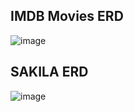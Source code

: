 ## IMDB Movies ERD
								
					
								
![image](https://user-images.githubusercontent.com/99278556/177028074-ffc03e0c-f135-4e21-8281-649e119f246e.png)

## SAKILA ERD
![image](https://camo.githubusercontent.com/f248a1091695d49ad6ff68f9ba76a14e548eeda7be9f291bf0a588a24345f5e2/687474703a2f2f322e62702e626c6f6773706f742e636f6d2f2d6b52554b783744574a35382f56657045484977454752492f41414141414141414577632f46476c414f3472694f45382f73313630302f506f737467726553514c2d53616d706c652d44617461626173652e706e67)								
					

